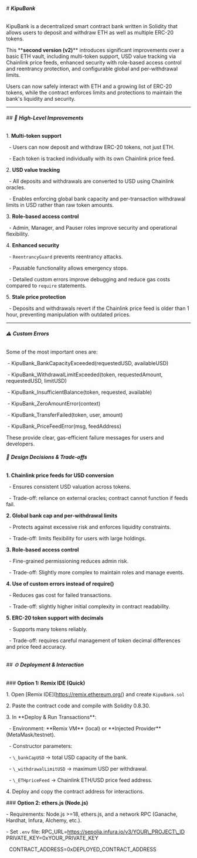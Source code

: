 ###### \# **KipuBank**





KipuBank is a decentralized smart contract bank written in Solidity that allows users to deposit and withdraw ETH as well as multiple ERC-20 tokens.  



This \*\***second version (v2)**\*\* introduces significant improvements over a basic ETH vault, including multi-token support, USD value tracking via Chainlink price feeds, enhanced security with role-based access control and reentrancy protection, and configurable global and per-withdrawal limits.  



Users can now safely interact with ETH and a growing list of ERC-20 tokens, while the contract enforces limits and protections to maintain the bank's liquidity and security.



---



###### \## 🌟 **High-Level Improvements**



1\. **Multi-token support**

   - Users can now deposit and withdraw ERC-20 tokens, not just ETH.

   - Each token is tracked individually with its own Chainlink price feed.



2\. **USD value tracking**

   - All deposits and withdrawals are converted to USD using Chainlink oracles.

   - Enables enforcing global bank capacity and per-transaction withdrawal limits in USD rather than raw token amounts.



3\. **Role-based access control**

   - Admin, Manager, and Pauser roles improve security and operational flexibility.



4\. **Enhanced security**

   - `ReentrancyGuard` prevents reentrancy attacks.

   - Pausable functionality allows emergency stops.

   - Detailed custom errors improve debugging and reduce gas costs compared to `require` statements.



5\. **Stale price protection**

   - Deposits and withdrawals revert if the Chainlink price feed is older than 1 hour, preventing manipulation with outdated prices.



---

###### ⚠️ **Custom Errors**



Some of the most important ones are:



 - KipuBank\_BankCapacityExceeded(requestedUSD, availableUSD)



 - KipuBank\_WithdrawalLimitExceeded(token, requestedAmount, requestedUSD, limitUSD)



 - KipuBank\_InsufficientBalance(token, requested, available)



 - KipuBank\_ZeroAmountError(context)



 - KipuBank\_TransferFailed(token, user, amount)



 - KipuBank\_PriceFeedError(msg, feedAddress)



These provide clear, gas-efficient failure messages for users and developers.



###### 📝 **Design Decisions \& Trade-offs**



**1. Chainlink price feeds for USD conversion**



  - Ensures consistent USD valuation across tokens.



  - Trade-off: reliance on external oracles; contract cannot function if feeds fail.



**2. Global bank cap and per-withdrawal limits**



  - Protects against excessive risk and enforces liquidity constraints.



  - Trade-off: limits flexibility for users with large holdings.



**3. Role-based access control**



  - Fine-grained permissioning reduces admin risk.



  - Trade-off: Slightly more complex to maintain roles and manage events.



**4. Use of custom errors instead of require()**



  - Reduces gas cost for failed transactions.



  - Trade-off: slightly higher initial complexity in contract readability.



**5. ERC-20 token support with decimals**



  - Supports many tokens reliably.



  - Trade-off: requires careful management of token decimal differences and price feed accuracy.

###### 

###### \## ⚙️ **Deployment \& Interaction**



\### **Option 1: Remix IDE (Quick)**



1\. Open \[Remix IDE](https://remix.ethereum.org/) and create `KipuBank.sol`



2\. Paste the contract code and compile with Solidity 0.8.30.



3\. In \*\*Deploy \& Run Transactions\*\*:

&nbsp;  - Environment: \*\*Remix VM\*\* (local) or \*\*Injected Provider\*\* (MetaMask/testnet).

&nbsp;  - Constructor parameters:

&nbsp;    - `\_bankCapUSD` → total USD capacity of the bank.

&nbsp;    - `\_withdrawalLimitUSD` → maximum USD per withdrawal.

&nbsp;    - `\_ETHpriceFeed` → Chainlink ETH/USD price feed address.



4\. Deploy and copy the contract address for interactions.



\### **Option 2: ethers.js (Node.js)**



\- Requirements: Node.js >=18, ethers.js, and a network RPC (Ganache, Hardhat, Infura, Alchemy, etc.).

\- Set `.env` file:
   RPC\_URL=https://sepolia.infura.io/v3/YOUR\_PROJECT\_ID
   PRIVATE\_KEY=0xYOUR\_PRIVATE\_KEY

&nbsp;  CONTRACT\_ADDRESS=0xDEPLOYED\_CONTRACT\_ADDRESS



